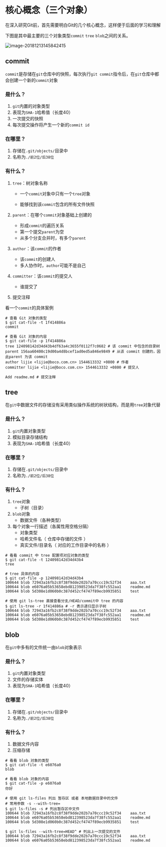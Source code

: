 # 核心概念（三个对象）

在深入研究Git前，首先需要明白Git的几个核心概念，这样便于后面的学习和理解

下图是其中最主要的三个对象类型`commit` `tree` `blob`之间的关系。

![image-20181213145842415](./assets/image-20181213145842415-4684322.png)

## commit

`commit`是存储在`git`仓库中的快照，每次执行`git commit`指令后，在`git`仓库中都会创建一个新的`commit`对象

### 是什么？

1. `git`内置的对象类型
2. 表现为`SHA-1`哈希值（长度40）
3. 一次提交的快照
4. 每次提交操作将产生一个新的`commit id`

### 在哪里？

1. 存储在`.git/objects/`目录中
2. 名称为`./前2位/后38位`

### 有什么？

1. `tree`：树对象名称

   - 一个`commit`对象中只有一个`tree`对象

   - 能够找到该`commit`包含的所有文件快照

2. `parent`：在哪个`commit`对象基础上创建的

   - 形成`commit`的遍历关系
   - 第一个提交`parent`为空
   - 从多个分支合并时，有多个`parent`

3. `author`：该`commit`的作者

   - 该`commit`的创建人
   - 多人协作时，`author`可能不是自己

4. `committer`：该`commit`的提交人

   - 谁提交了

5. 提交注释

看一个`commit`的具体案例

```shell
# 查看 Git 对象的类型
$ git cat-file -t 1f414886a
commit

# 查看 Git 对象的内容
$ git cat-file -p 1f414886a
tree 124098142d34d43b4df63a4c3655f0112f7c0682 # 该 commit 中包含的目录树
parent 156aa60400c19d00a4d8bcef1ad0ed5a846e9849	# 从该 commit 创建的，因此parent 为该 commit
author lijie <lijie@boco.com.cn> 1544613332 +0800 # 作者
committer lijie <lijie@boco.com.cn> 1544613332 +0800 # 提交人

Add readme.md # 提交注释
```



## tree

在`git`中数据文件的存储没有采用类似操作系统的树状结构，而是用`tree`对象代替

### 是什么？

1. `git`内置对象类型
2. 模拟目录存储结构
3. 表现为`SHA-1`哈希值（长度40）

### 在哪里？

1. 存储在`.git/objects/`目录中
2. 名称为`./前2位/后38位`

### 有什么？

1. `tree`对象
   - 子树（目录）
2. `blob`对象
   - 数据文件（各种类型）
3. 每个对象一行描述（各属性用空格分隔）
   - 对象类型
   - 哈希文件名（ 仓库中存储的文件 ）
   - 真实文件/目录名（ 对应的工作目录中的名称 ）

```shell
# 看看 commit 中 tree 配置项对应对象的类型
$ git cat-file -t 124098142d34d43b4
tree

# tree 具体的内容
$ git cat-file -p 124098142d34d43b4
100644 blob 72943a16fb2c8f38f9dde202b7a70ccc19c52f34	aaa.txt
100644 blob e6076a05b53658ebd812398523da7f38fc552aa1	readme.md
100644 blob 5d308e1d060b0c387d452cf4747f89ecb9935851	test

# 使用 git ls-tree 直接查看分支/HEAD/commit中 tree 的内容
$ git ls-tree -r 1f414886a # -r 表示递归显示子树
100644 blob 72943a16fb2c8f38f9dde202b7a70ccc19c52f34	aaa.txt
100644 blob e6076a05b53658ebd812398523da7f38fc552aa1	readme.md
100644 blob 5d308e1d060b0c387d452cf4747f89ecb9935851	test
```



## blob

在`git`中多有的文件统一由`blob`对象表示

### 是什么？

1. `git`内置对象类型
2. 文件的存储实体
3. 表现为`SHA-1`哈希值（长度40）

### 在哪里？

1. 存储在`.git/objects/`目录中
2. 名称为`./前2位/后38位`

### 有什么？

1. 数据文件内容
2. 压缩存储

```shell
# 看看 blob 对象的类型
$ git cat-file -t e6076a0
blob

# 看看 blob 对象的内容
$ git cat-file -p e6076a0
你好

# 使用 git ls-files 列出 暂存区 或者 本地数据目录中的文件
# 常用参数 -s --with-tree=
$ git ls-files -s # 列出暂存区中文件
100644 blob 72943a16fb2c8f38f9dde202b7a70ccc19c52f34	aaa.txt
100644 blob e6076a05b53658ebd812398523da7f38fc552aa1	readme.md
100644 blob 5d308e1d060b0c387d452cf4747f89ecb9935851	test

$ git ls-files --with-tree=HEAD^ # 列出上一次提交的文件
100644 blob 72943a16fb2c8f38f9dde202b7a70ccc19c52f34	aaa.txt
100644 blob e6076a05b53658ebd812398523da7f38fc552aa1	readme.md
```



